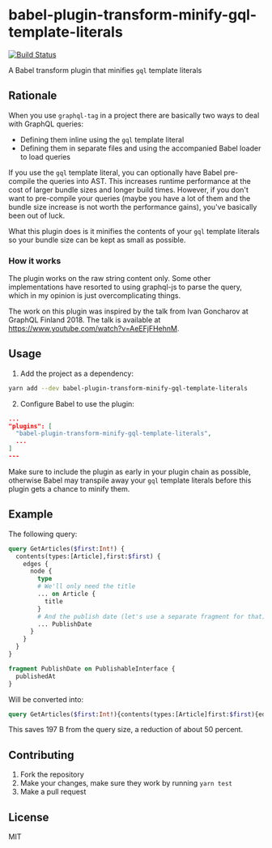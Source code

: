 # babel-plugin-transform-minify-gql-template-literals

[![Build Status](https://travis-ci.org/Jalle19/babel-plugin-transform-minify-gql-template-literals.svg?branch=master)](https://travis-ci.org/Jalle19/babel-plugin-transform-minify-gql-template-literals)

A Babel transform plugin that minifies `gql` template literals

## Rationale

When you use `graphql-tag` in a project there are basically two ways to deal with GraphQL queries:

* Defining them inline using the `gql` template literal
* Defining them in separate files and using the accompanied Babel loader to load queries

If you use the `gql` template literal, you can optionally have Babel pre-compile the queries into AST. This increases runtime performance at the cost of larger bundle sizes and longer build times. However, if you don't want to pre-compile your queries (maybe you have a lot of them and the bundle size increase is not worth the performance gains), you've basically been out of luck.

What this plugin does is it minifies the contents of your `gql` template literals so your bundle size can be kept as small as possible.

### How it works

The plugin works on the raw string content only. Some other implementations have resorted to using graphql-js to parse the query, which in my opinion is just overcomplicating things.

The work on this plugin was inspired by the talk from Ivan Goncharov at GraphQL Finland 2018. The talk is available at https://www.youtube.com/watch?v=AeEFjFHehnM.

## Usage

1. Add the project as a dependency:

```bash
yarn add --dev babel-plugin-transform-minify-gql-template-literals
```

2. Configure Babel to use the plugin:

```json
...
"plugins": [
  "babel-plugin-transform-minify-gql-template-literals",
  ...
]
---
```

Make sure to include the plugin as early in your plugin chain as possible, otherwise Babel may transpile away your `gql` template literals before this plugin gets a chance to minify them.

## Example

The following query:

```graphql
query GetArticles($first:Int!) {
  contents(types:[Article],first:$first) {
    edges {
      node {
        type
        # We'll only need the title
        ... on Article {
          title
        }
        # And the publish date (let's use a separate fragment for that)
        ... PublishDate
      }
    }
  }
}

fragment PublishDate on PublishableInterface {
  publishedAt
}
```

Will be converted into:

```graphql
query GetArticles($first:Int!){contents(types:[Article]first:$first){edges{node{type ... on Article{title}... PublishDate}}}} fragment PublishDate on PublishableInterface{publishedAt}
```

This saves 197 B from the query size, a reduction of about 50 percent.

## Contributing

1. Fork the repository
2. Make your changes, make sure they work by running `yarn test`
3. Make a pull request

## License

MIT

